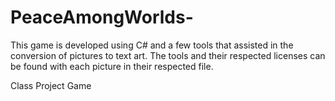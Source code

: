 # PeaceAmongWorlds-

This game is developed using C# and a few tools that assisted in the conversion of pictures to text art. The tools and their respected licenses can be found with each picture in their respected file. 

Class Project Game

